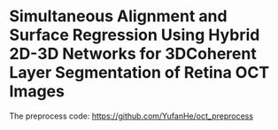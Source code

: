 # Simultaneous Alignment and Surface Regression Using Hybrid 2D-3D Networks for 3DCoherent Layer Segmentation of Retina OCT Images

The preprocess code: https://github.com/YufanHe/oct_preprocess
